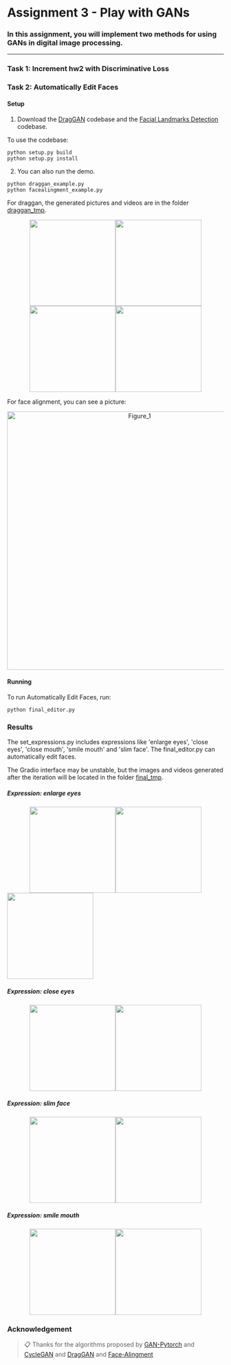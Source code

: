# Assignment 3 - Play with GANs

### In this assignment, you will implement two methods for using GANs in digital image processing.

---
### Task 1: Increment hw2 with Discriminative Loss



### Task 2: Automatically Edit Faces


#### Setup
1. Download the [DragGAN](https://github.com/OpenGVLab/DragGAN) codebase and the [Facial Landmarks Detection](https://github.com/1adrianb/face-alignment) codebase. 

To use the codebase:
```setup
python setup.py build
python setup.py install
```

2. You can also run the demo.
```demo
python draggan_example.py
python facealingment_example.py
```
For draggan, the generated pictures and videos are in the folder [draggan_tmp](https://github.com/GrowLaugh/zuoye/tree/main/03_PlayWithGANs/Automatically%20Edit%20Faces/draggan_tmp).

<div style="display: flex; justify-content: center; align-items: center;">
    <img src="https://s17.aconvert.com/convert/p3r68-cdx67/8ok2e-7m1qw.gif"  style="width: 200px;">
    <img src="https://github.com/user-attachments/assets/ff3b99e5-6cbd-450e-a0d5-62e6b625651e"  style="width: 200px;">
</div>

<div style="display: flex; justify-content: center; align-items: center;">
     <img src="https://s19.aconvert.com/convert/p3r68-cdx67/9ypp3-dn9fi.gif"  style="width: 200px;">
     <img src="https://github.com/user-attachments/assets/10f007a7-056c-411a-aaba-2d06a9b2390b"  style="width: 200px;">
</div>


For face alignment, you can see a picture:
<div style="text-align: center;">
    <img src="https://github.com/user-attachments/assets/f2cf0b5b-6eca-4864-9d99-5fd6c6b76938" alt="Figure_1" style="width: 600px;">
</div>

#### Running

To run Automatically Edit Faces, run:

```
python final_editor.py
```

### Results 

The set_expressions.py includes expressions like 'enlarge eyes', 'close eyes', 'close mouth', 'smile mouth' and 'slim face'. The final_editor.py can automatically edit faces.

The Gradio interface may be unstable, but the images and videos generated after the iteration will be located in the folder [final_tmp](https://github.com/GrowLaugh/zuoye/tree/main/03_PlayWithGANs/Automatically%20Edit%20Faces/final_tmp).



##### Expression: enlarge eyes

<div style="display: flex; justify-content: center; align-items: center;">
     <img src="https://s21.aconvert.com/convert/p3r68-cdx67/xsnd1-oeybe.gif"  style="width: 200px;">
     <img src="https://github.com/user-attachments/assets/52f2c7bd-127b-4573-9e82-06e42706028d"  style="width: 200px;">
</div>

 <img src="https://s19.aconvert.com/convert/p3r68-cdx67/9ypp3-dn9fi.gif"  style="width: 200px;">
 
##### Expression: close eyes   

<div style="display: flex; justify-content: center; align-items: center;">
     <img src="https://s19.aconvert.com/convert/p3r68-cdx67/9p8fw-396ns.gif"  style="width: 200px;">
     <img src="https://github.com/user-attachments/assets/02ad8cf3-5f7c-4ace-ad8a-af0bfb6e0975"  style="width: 200px;">
</div>

##### Expression: slim face   

<div style="display: flex; justify-content: center; align-items: center;">
     <img src="https://s19.aconvert.com/convert/p3r68-cdx67/9c8ih-5jwpy.gif"  style="width: 200px;">
     <img src="https://github.com/user-attachments/assets/59b16d37-725c-4f79-91e5-bfea91682c4e"  style="width: 200px;">
</div>


##### Expression: smile mouth  

<div style="display: flex; justify-content: center; align-items: center;">
     <img src="https://s31.aconvert.com/convert/p3r68-cdx67/fewzr-n0ozr.gif"  style="width: 200px;">
     <img src="https://github.com/user-attachments/assets/ac147e79-6b6f-4ebb-af87-64434f93475e"  style="width: 200px;">
</div>

### Acknowledgement

>📋 Thanks for the algorithms proposed by [GAN-Pytorch](https://github.com/growvv/GAN-Pytorch) and [CycleGAN](https://github.com/junyanz/pytorch-CycleGAN-and-pix2pix) and [DragGAN](https://github.com/autonomousvision/draggan) and [Face-Alingment](https://github.com/1adrianb/face-alignment)

